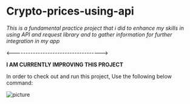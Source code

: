 # Crypto-prices-using-api

_This is a fundamental practice project that i did to enhance my skills in using API and request library and to gather information for further integration in my app_

<------------------------------------>

**I AM CURRENTLY IMPROVING THIS PROJECT**

In order to check out and run this project, Use the following below command:

![picture](https://raw.githubusercontent.com/raxahai/Crypto-prices-using-api/tree/master/images/pic.png)
